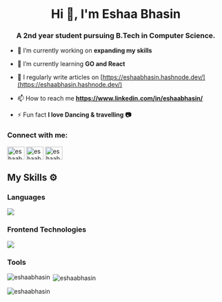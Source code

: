 

<h1 align="center">Hi 👋, I'm Eshaa Bhasin</h1>
<h3 align="center">A 2nd year student pursuing B.Tech in Computer Science.</h3>

- 🔭 I’m currently working on **expanding my skills**

- 🌱 I’m currently learning **GO and React**

- 📝 I regularly write articles on [https://eshaabhasin.hashnode.dev/](https://eshaabhasin.hashnode.dev/)

- 📫 How to reach me **https://www.linkedin.com/in/eshaabhasin/**

- ⚡ Fun fact **I love Dancing & travelling 📷**

<h3 align="left">Connect with me:</h3>
<p align="left">
<a href="https://twitter.com/eshaabhasin" target="blank"><img align="center" src="https://raw.githubusercontent.com/rahuldkjain/github-profile-readme-generator/master/src/images/icons/Social/twitter.svg" alt="eshaabhasin" height="30" width="40" /></a>
<a href="https://linkedin.com/in/eshaabhasin/" target="blank"><img align="center" src="https://raw.githubusercontent.com/rahuldkjain/github-profile-readme-generator/master/src/images/icons/Social/linked-in-alt.svg" alt="eshaabhasin/" height="30" width="40" /></a>
<a href="https://hashnode.com/eshaabhasin" target="blank"><img align="center" src="https://raw.githubusercontent.com/rahuldkjain/github-profile-readme-generator/master/src/images/icons/Social/hashnode.svg" alt="eshaabhasin" height="30" width="40" /></a>
</p>

<h2>My Skills ⚙</h2>

  <h3>Languages</h3>
  <img src="https://skillicons.dev/icons?i=js,py,c,cpp" />
  <h3>Frontend Technologies</h3>
  <img src="https://skillicons.dev/icons?i=html,css,tailwind" />
  <h3>Tools</h3>

<p><img align="left" src="https://github-readme-stats.vercel.app/api/top-langs?username=eshaabhasin&show_icons=true&locale=en&layout=compact" alt="eshaabhasin" /></p>

<p>&nbsp;<img align="center" src="https://github-readme-stats.vercel.app/api?username=eshaabhasin&show_icons=true&locale=en" alt="eshaabhasin" /></p>

<p><img align="center" src="https://github-readme-streak-stats.herokuapp.com/?user=eshaabhasin&" alt="eshaabhasin" /></p>


<!--
**Eshaabhasin/Eshaabhasin** is a ✨ _special_ ✨ repository because its `README.md` (this file) appears on your GitHub profile.

Here are some ideas to get you started:

- 🔭 I’m currently working on ...
- 🌱 I’m currently learning ...
- 👯 I’m looking to collaborate on ...
- 🤔 I’m looking for help with ...
- 💬 Ask me about ...
- 📫 How to reach me: ...
- 😄 Pronouns: ...
- ⚡ Fun fact: ...
-->


